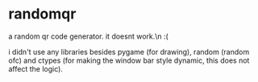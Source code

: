 # randomqr
a random qr code generator.
it doesnt work.\n
:(

i didn't use any libraries besides pygame (for drawing), random (random ofc) and ctypes (for making the window bar style dynamic, this does not affect the logic).
